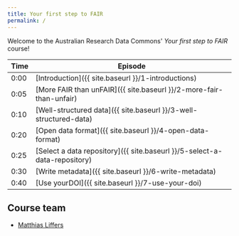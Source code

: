 ```yaml
---
title: Your first step to FAIR
permalink: /
---
```


Welcome to the Australian Research Data Commons' *Your first step to FAIR* course!

| Time | Episode |
| --- | --- |
| 0:00 | [Introduction]({{ site.baseurl }}/1-introductions) |
| 0:05 | [More FAIR than unFAIR]({{ site.baseurl }}/2-more-fair-than-unfair) |
| 0:10 | [Well-structured data]({{ site.baseurl }}/3-well-structured-data) |
| 0:20 | [Open data format]({{ site.baseurl }}/4-open-data-format) |
| 0:25 | [Select a data repository]({{ site.baseurl }}/5-select-a-data-repository) |
| 0:30 | [Write metadata]({{ site.baseurl }}/6-write-metadata) |
| 0:40 | [Use yourDOI]({{ site.baseurl }}/7-use-your-doi) |

## Course team

* [Matthias Liffers](https://orcid.org/0000-0002-3639-2080)
